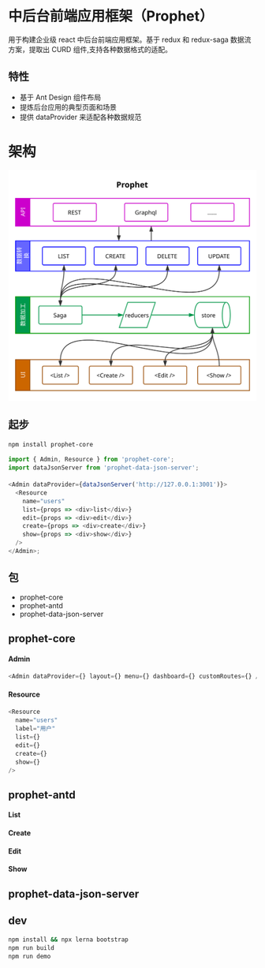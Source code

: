 # 中后台前端应用框架（Prophet）

用于构建企业级 react 中后台前端应用框架。基于 redux 和 redux-saga 数据流方案，提取出 CURD 组件,支持各种数据格式的适配。

## 特性

- 基于 Ant Design 组件布局
- 提炼后台应用的典型页面和场景
- 提供 dataProvider 来适配各种数据规范

# 架构

![架构](docs/prophet.svg)

## 起步

```bash
npm install prophet-core
```

```js
import { Admin, Resource } from 'prophet-core';
import dataJsonServer from 'prophet-data-json-server';

<Admin dataProvider={dataJsonServer('http://127.0.0.1:3001')}>
  <Resource
    name="users"
    list={props => <div>list</div>}
    edit={props => <div>edit</div>}
    create={props => <div>create</div>}
    show={props => <div>show</div>}
  />
</Admin>;
```

## 包

- prophet-core
- prophet-antd
- prophet-data-json-server

## prophet-core

#### Admin

```js
<Admin dataProvider={} layout={} menu={} dashboard={} customRoutes={} />
```

#### Resource

```js
<Resource
  name="users"
  label="用户"
  list={}
  edit={}
  create={}
  show={}
/>
```

## prophet-antd

#### List

#### Create

#### Edit

#### Show

## prophet-data-json-server

## dev

```bash
npm install && npx lerna bootstrap
npm run build
npm run demo
```
